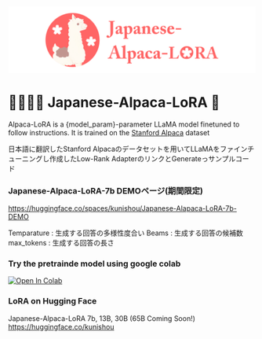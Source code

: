 <img src="https://github.com/kunishou/Japanese-Alpaca-LoRA/blob/main/image/top.png" alt="alpaca">

# 🦙🌲🤏🌸 Japanese-Alpaca-LoRA 🌸
Alpaca-LoRA is a {model_param}-parameter LLaMA model finetuned to follow instructions. It is trained on the [Stanford Alpaca](https://github.com/tatsu-lab/stanford_alpaca) dataset

日本語に翻訳したStanford Alpacaのデータセットを用いてLLaMAをファインチューニングし作成したLow-Rank AdapterのリンクとGenerateっサンプルコード

### Japanese-Alpaca-LoRA-7b DEMOページ(期間限定)  
https://huggingface.co/spaces/kunishou/Japanese-Alapaca-LoRA-7b-DEMO

Temparature : 生成する回答の多様性度合い
Beams : 生成する回答の候補数
max_tokens : 生成する回答の長さ

### Try the pretrainde model using google colab

<a href="https://colab.research.google.com/github/kunishou/Japanese-Alpaca-LoRA/blob/main/generate_colb.ipynb" target="_parent"><img src="https://colab.research.google.com/assets/colab-badge.svg" alt="Open In Colab"/></a>

### LoRA on Hugging Face
Japanese-Alpaca-LoRA 7b, 13B, 30B (65B Coming Soon!)
https://huggingface.co/kunishou
